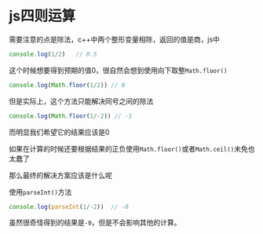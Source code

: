 # js四则运算

需要注意的点是除法，c++中两个整形变量相除，返回的值是商，js中

``` js
console.log(1/2)   // 0.5
```

这个时候想要得到预期的值0，很自然会想到使用向下取整`Math.floor()`

```js
console.log(Math.floor(1/2)) // 0
```

但是实际上，这个方法只能解决同号之间的除法

```js
console.log(Math.floor(1/-2)) // -1
```

而明显我们希望它的结果应该是0

如果在计算的时候还要根据结果的正负使用`Math.floor()`或者`Math.ceil()`未免也太蠢了

那么最终的解决方案应该是什么呢

使用`parseInt()`方法

```js
console.log(parseInt(1/-2))  // -0
```

虽然很奇怪得到的结果是`-0`，但是不会影响其他的计算。

